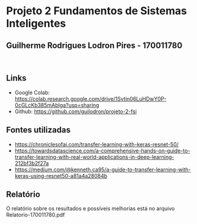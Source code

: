 # Projeto 2 Fundamentos de Sistemas Inteligentes
## Guilherme Rodrigues Lodron Pires - 170011780
<br>

## Links
- Google Colab: <href>https://colab.research.google.com/drive/1Sytin06LuHDwY0P-0cGLcKb385mAbIga?usp=sharing</href>
- Github: <href>https://github.com/guilodron/projeto-2-fsi</href>

## Fontes utilizadas
- https://chroniclesofai.com/transfer-learning-with-keras-resnet-50/
- https://towardsdatascience.com/a-comprehensive-hands-on-guide-to-transfer-learning-with-real-world-applications-in-deep-learning-212bf3b2f27a
- https://medium.com/@kenneth.ca95/a-guide-to-transfer-learning-with-keras-using-resnet50-a81a4a28084b


## Relatório
O relatório sobre os resultados e possíveis melhorias está no arquivo Relatorio-170011780.pdf
